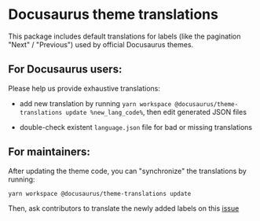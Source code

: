 # Docusaurus theme translations

This package includes default translations for labels (like the pagination "Next" / "Previous") used by official Docusaurus themes.

## For Docusaurus users:

Please help us provide exhaustive translations:

- add new translation by running `yarn workspace @docusaurus/theme-translations update %new_lang_code%`, then edit generated JSON files

- double-check existent `language.json` file for bad or missing translations

## For maintainers:

After updating the theme code, you can "synchronize" the translations by running:

```
yarn workspace @docusaurus/theme-translations update
```

Then, ask contributors to translate the newly added labels on this [issue](https://github.com/facebook/docusaurus/issues/3526)
